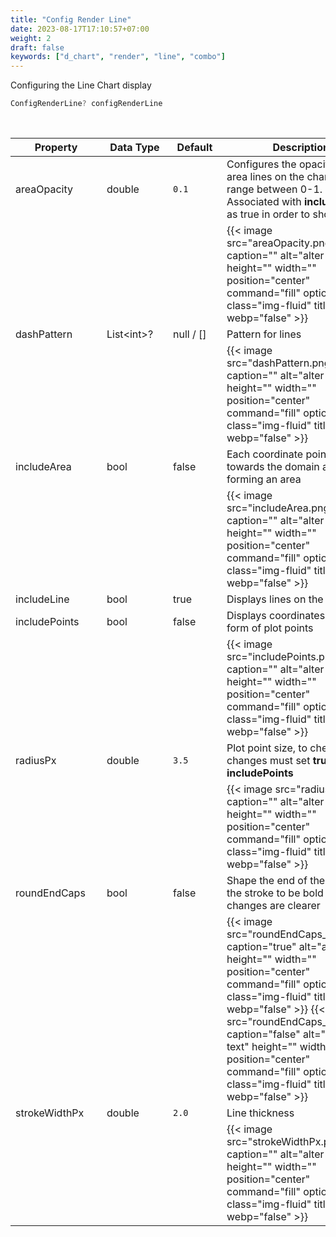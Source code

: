 ```yaml
---
title: "Config Render Line"
date: 2023-08-17T17:10:57+07:00
weight: 2
draft: false
keywords: ["d_chart", "render", "line", "combo"]
---
```


Configuring the Line Chart display

```dart
ConfigRenderLine? configRenderLine
```

<br>

| <div style="width:130px">Property</div> | <div style="width:90px">Data Type</div> | <div style="width:70px">Default</div> | Description                                                                                                                                                                                                                                                                                                                                                                 |
| --------------------------------------- | --------------------------------------- | ------------------------------------- | --------------------------------------------------------------------------------------------------------------------------------------------------------------------------------------------------------------------------------------------------------------------------------------------------------------------------------------------------------------------------- |
| areaOpacity                             | double                                  | `0.1`                                 | Configures the opacity of the area lines on the chart. value range between 0-1. Associated with **includeArea** as true in order to show                                                                                                                                                                                                                                    |
|                                         |                                         |                                       | {{< image src="areaOpacity.png" caption="" alt="alter-text" height="" width="" position="center" command="fill" option="q100" class="img-fluid" title=""  webp="false" >}}                                                                                                                                                                                                  |
| dashPattern                             | List\<int>?                             | null / []                             | Pattern for lines                                                                                                                                                                                                                                                                                                                                                           |
|                                         |                                         |                                       | {{< image src="dashPattern.png" caption="" alt="alter-text" height="" width="" position="center" command="fill" option="q100" class="img-fluid" title=""  webp="false" >}}                                                                                                                                                                                                  |
| includeArea                             | bool                                    | false                                 | Each coordinate point is pulled towards the domain axis, thus forming an area                                                                                                                                                                                                                                                                                               |
|                                         |                                         |                                       | {{< image src="includeArea.png" caption="" alt="alter-text" height="" width="" position="center" command="fill" option="q100" class="img-fluid" title=""  webp="false" >}}                                                                                                                                                                                                  |
| includeLine                             | bool                                    | true                                  | Displays lines on the chart                                                                                                                                                                                                                                                                                                                                                 |
| includePoints                           | bool                                    | false                                 | Displays coordinates in the form of plot points                                                                                                                                                                                                                                                                                                                             |
|                                         |                                         |                                       | {{< image src="includePoints.png" caption="" alt="alter-text" height="" width="" position="center" command="fill" option="q100" class="img-fluid" title=""  webp="false" >}}                                                                                                                                                                                                |
| radiusPx                                | double                                  | `3.5`                                 | Plot point size, to check changes must set **true** on **includePoints**                                                                                                                                                                                                                                                                                                    |
|                                         |                                         |                                       | {{< image src="radiusPx.png" caption="" alt="alter-text" height="" width="" position="center" command="fill" option="q100" class="img-fluid" title=""  webp="false" >}}                                                                                                                                                                                                     |
| roundEndCaps                            | bool                                    | false                                 | Shape the end of the line. Edit the stroke to be bold so the changes are clearer                                                                                                                                                                                                                                                                                            |
|                                         |                                         |                                       | {{< image src="roundEndCaps_true.png" caption="true" alt="alter-text" height="" width="" position="center" command="fill" option="q100" class="img-fluid" title=""  webp="false" >}} {{< image src="roundEndCaps_false.png" caption="false" alt="alter-text" height="" width="" position="center" command="fill" option="q100" class="img-fluid" title=""  webp="false" >}} |
| strokeWidthPx                           | double                                  | `2.0`                                 | Line thickness                                                                                                                                                                                                                                                                                                                                                              |
|                                         |                                         |                                       | {{< image src="strokeWidthPx.png" caption="" alt="alter-text" height="" width="" position="center" command="fill" option="q100" class="img-fluid" title=""  webp="false" >}}                                                                                                                                                                                                |

<br>
